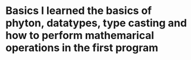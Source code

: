 # Basics  I learned the basics of phyton, datatypes, type casting and how to perform mathemarical operations in the first program
